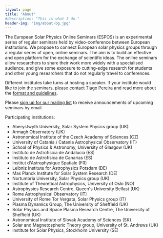 ```yaml
---
layout: page
title: "About"
#description: "This is what I do."
header-img: "img/about-bg.jpg"
---
```


The European Solar Physics Online Seminars (ESPOS) is an experimental series of regular seminars held by video-conference between European institutions. We propose to connect European solar physics groups through a regular series of open, online seminars. The aim is to build an effective and open platform for the exchange of scientific ideas. The online seminars allow researchers to share their work more widely with a specialised audience, and give some exposure to cutting-edge research for students and other young researchers that do not regularly travel to conferences.

Different institutes take turns at hosting a speaker. If your institute would like to join the seminars, please [contact Tiago Pereira](https://folk.uio.no/tiago/#contact) and read more about the [format and guidelines](../guidelines/).

Please [sign up for our mailing list](https://sympa.uio.no/astro.uio.no/info/espos-announce) to receive announcements of upcoming seminars by email.

Participating institutions:

* Aberystwyth University, Solar System Physics group (UK)
* Armagh Observatory (UK)
* Astronomical Institute of the Czech Academy of Sciences (CZ)
* University of Catania / Catania Astrophysical Observatory (IT)
* School of Physics & Astronomy, University of Glasgow (UK)
* Instituto de Astrofísica de Andalucía (ES)
* Instituto de Astrofísica de Canarias (ES)
* Institut d'Astrophysique Spatiale (FR)
* Leibniz Institute for Astrophysics Potsdam (DE)
* Max Planck Institute for Solar System Research (DE)
* Nortumbria University, Solar Physics group (UK)
* Institute of Theoretical Astrophysics, University of Oslo (NO)
* Astrophysics Research Centre, Queen's University Belfast (UK)
* Rome Astrophysical Observatory (IT)
* University of Rome Tor Vergata, Solar Physics group (IT)
* Plasma Dynamics Group, The University of Sheffield (UK)
* Solar Physics and Space Plasma Research Centre, The University of Sheffield (UK)
* Astronomical Institute of Slovak Academy of Sciences (SK)
* Solar and Magnetospheric Theory group, University of St. Andrews (UK)
* Institute for Solar Physics, Stockholm University (SE)
